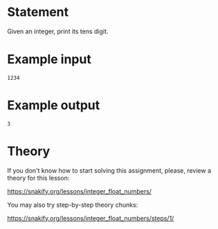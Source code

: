 # Statement

Given an integer, print its tens digit.

# Example input

```
1234
```

# Example output

```
3
```

# Theory

If you don't know how to start solving this assignment, please, review a theory for this lesson:

https://snakify.org/lessons/integer_float_numbers/

You may also try step-by-step theory chunks:

https://snakify.org/lessons/integer_float_numbers/steps/1/
